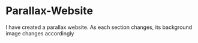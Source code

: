 # Parallax-Website
I have created a parallax website. As each section changes, its background image changes accordingly
